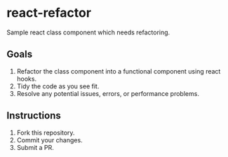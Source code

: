 # react-refactor
Sample react class component which needs refactoring.

## Goals
1. Refactor the class component into a functional component using react hooks.
2. Tidy the code as you see fit.
3. Resolve any potential issues, errors, or performance problems.

## Instructions
1. Fork this repository.
2. Commit your changes.
3. Submit a PR.
